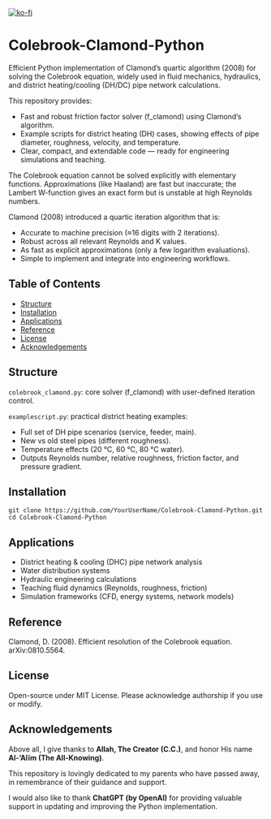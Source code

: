 [![ko-fi](https://ko-fi.com/img/githubbutton_sm.svg)](https://ko-fi.com/F2F01JB1KE)

# Colebrook-Clamond-Python
Efficient Python implementation of Clamond’s quartic algorithm (2008) for solving the Colebrook equation, widely used in fluid mechanics, hydraulics, and district heating/cooling (DH/DC) pipe network calculations.

This repository provides:
* Fast and robust friction factor solver (f_clamond) using Clamond’s algorithm.
* Example scripts for district heating (DH) cases, showing effects of pipe diameter, roughness, velocity, and temperature.
* Clear, compact, and extendable code — ready for engineering simulations and teaching.

The Colebrook equation cannot be solved explicitly with elementary functions. Approximations (like Haaland) are fast but inaccurate; the Lambert W-function gives an exact form but is unstable at high Reynolds numbers.

Clamond (2008) introduced a quartic iteration algorithm that is:
* Accurate to machine precision (≈16 digits with 2 iterations).
* Robust across all relevant Reynolds and K values.
* As fast as explicit approximations (only a few logarithm evaluations).
* Simple to implement and integrate into engineering workflows.

## Table of Contents
- [Structure](README.md#Structure)
- [Installation](README.md#Installation)
- [Applications](README.md#Applications)
- [Reference](README.md#Reference)
- [License](README.md#License)
- [Acknowledgements](README.md#Acknowledgements)

## Structure
`colebrook_clamond.py`: core solver (f_clamond) with user-defined iteration control.

`examplescript.py`: practical district heating examples:
* Full set of DH pipe scenarios (service, feeder, main).
* New vs old steel pipes (different roughness).
* Temperature effects (20 °C, 60 °C, 80 °C water).
* Outputs Reynolds number, relative roughness, friction factor, and pressure gradient.

## Installation
```
git clone https://github.com/YourUserName/Colebrook-Clamond-Python.git
cd Colebrook-Clamond-Python
```

## Applications
* District heating & cooling (DHC) pipe network analysis
* Water distribution systems
* Hydraulic engineering calculations
* Teaching fluid dynamics (Reynolds, roughness, friction)
* Simulation frameworks (CFD, energy systems, network models)

## Reference
Clamond, D. (2008). Efficient resolution of the Colebrook equation. arXiv:0810.5564.

## License
Open-source under MIT License. Please acknowledge authorship if you use or modify.

## Acknowledgements
Above all, I give thanks to **Allah, The Creator (C.C.)**, and honor His name **Al-‘Alīm (The All-Knowing)**.

This repository is lovingly dedicated to my parents who have passed away, in remembrance of their guidance and support.

I would also like to thank **ChatGPT (by OpenAI)** for providing valuable support in updating and improving the Python implementation.
